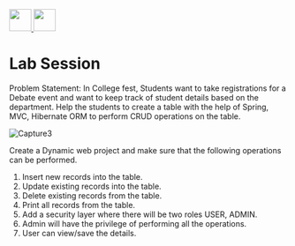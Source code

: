 <a href="https://github.com/vincevise/VuramVincent_RestAPIAssignmentSolution"> 
<img src="https://cdn-icons-png.flaticon.com/512/54/54476.png" width="40"  />  
</a> 
<a href="https://github.com/vincevise/VincentVuram_Javascript_Assignment_Solution/blob/main/README.md"> 
<img src="https://cdn-icons-png.flaticon.com/512/1251/1251009.png" width="40"/> 
</a>

# Lab Session
Problem Statement:
In College fest, Students want to take registrations for a Debate event and want to keep track of
student details based on the department. Help the students to create a table with the help of
Spring, MVC, Hibernate ORM to perform CRUD operations on the table.

![Capture3](https://user-images.githubusercontent.com/88813613/160367617-d3412516-dd81-41cf-8924-779bc6f0c3e6.PNG)

Create a Dynamic web project and make sure that the following operations can be performed.
1. Insert new records into the table.
2. Update existing records into the table.
3. Delete existing records from the table.
4. Print all records from the table.
5. Add a security layer where there will be two roles USER, ADMIN.
6. Admin will have the privilege of performing all the operations.
7. User can view/save the details.
